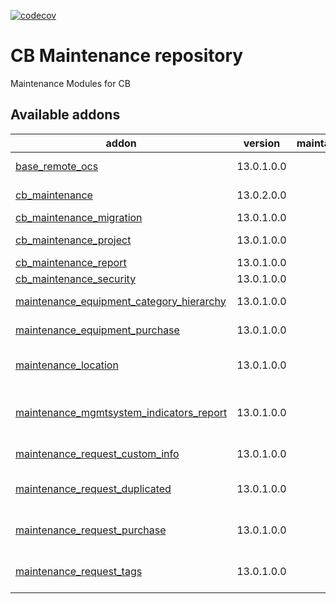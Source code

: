 [![codecov](https://codecov.io/gh/tegin/cb-maintenance/branch/13.0/graph/badge.svg)](https://codecov.io/gh/tegin/cb-maintenance)

<!-- /!\ do not modify above this line -->

# CB Maintenance repository

Maintenance Modules for CB

<!-- /!\ do not modify below this line -->

<!-- prettier-ignore-start -->

[//]: # (addons)

Available addons
----------------
addon | version | maintainers | summary
--- | --- | --- | ---
[base_remote_ocs](base_remote_ocs/) | 13.0.1.0.0 |  | Use remote and link to OCS
[cb_maintenance](cb_maintenance/) | 13.0.2.0.0 |  | CB maintenance base
[cb_maintenance_migration](cb_maintenance_migration/) | 13.0.1.0.0 |  | Migration info
[cb_maintenance_project](cb_maintenance_project/) | 13.0.1.0.0 |  | Expedientes de Mantenimiento
[cb_maintenance_report](cb_maintenance_report/) | 13.0.1.0.0 |  | Maintenance Reports
[cb_maintenance_security](cb_maintenance_security/) | 13.0.1.0.0 |  | Security
[maintenance_equipment_category_hierarchy](maintenance_equipment_category_hierarchy/) | 13.0.1.0.0 |  | Equipment Categories Hierarchy
[maintenance_equipment_purchase](maintenance_equipment_purchase/) | 13.0.1.0.0 |  | Buy equipments properly
[maintenance_location](maintenance_location/) | 13.0.1.0.0 |  | Define a location system for maintenance
[maintenance_mgmtsystem_indicators_report](maintenance_mgmtsystem_indicators_report/) | 13.0.1.0.0 |  | This addon enables to relate a mgmgtsystem to maintenance_request
[maintenance_request_custom_info](maintenance_request_custom_info/) | 13.0.1.0.0 |  | Maintenance Request Custom Info
[maintenance_request_duplicated](maintenance_request_duplicated/) | 13.0.1.0.0 |  | This module allows you to manage duplicated requests
[maintenance_request_purchase](maintenance_request_purchase/) | 13.0.1.0.0 |  | Allows you to link PO with maintenance requests
[maintenance_request_tags](maintenance_request_tags/) | 13.0.1.0.0 |  | Adds tags to Maintenance Requests

[//]: # (end addons)

<!-- prettier-ignore-end -->

